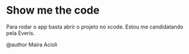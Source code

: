 # Show me the code

Para rodar o app basta abrir o projeto no xcode.
Estou me candidatando pela Everis.

@author Maira Acioli
